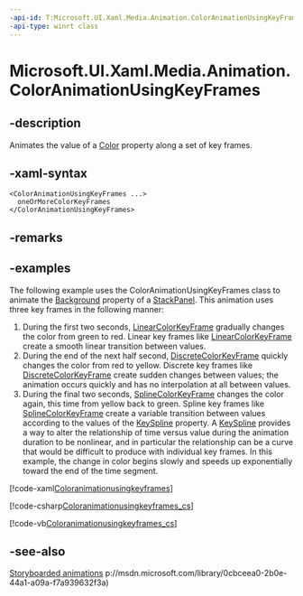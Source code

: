 ```yaml
---
-api-id: T:Microsoft.UI.Xaml.Media.Animation.ColorAnimationUsingKeyFrames
-api-type: winrt class
---
```


<!-- Class syntax.
public class ColorAnimationUsingKeyFrames : Windows.UI.Xaml.Media.Animation.Timeline, Windows.UI.Xaml.Media.Animation.IColorAnimationUsingKeyFrames
-->

# Microsoft.UI.Xaml.Media.Animation.ColorAnimationUsingKeyFrames

## -description
Animates the value of a [Color](/uwp/api/windows.ui.color) property along a set of key frames.

## -xaml-syntax
```xaml
<ColorAnimationUsingKeyFrames ...>
  oneOrMoreColorKeyFrames
</ColorAnimationUsingKeyFrames>
```


## -remarks

## -examples
The following example uses the ColorAnimationUsingKeyFrames class to animate the [Background](../microsoft.ui.xaml.controls/panel_background.md) property of a [StackPanel](../microsoft.ui.xaml.controls/stackpanel.md). This animation uses three key frames in the following manner:


1. During the first two seconds, [LinearColorKeyFrame](linearcolorkeyframe.md) gradually changes the color from green to red. Linear key frames like [LinearColorKeyFrame](linearcolorkeyframe.md) create a smooth linear transition between values.
1. During the end of the next half second, [DiscreteColorKeyFrame](discretecolorkeyframe.md) quickly changes the color from red to yellow. Discrete key frames like [DiscreteColorKeyFrame](discretecolorkeyframe.md) create sudden changes between values; the animation occurs quickly and has no interpolation at all between values.
1. During the final two seconds, [SplineColorKeyFrame](splinecolorkeyframe.md) changes the color again, this time from yellow back to green. Spline key frames like [SplineColorKeyFrame](splinecolorkeyframe.md) create a variable transition between values according to the values of the [KeySpline](splinecolorkeyframe_keyspline.md) property. A [KeySpline](keyspline.md) provides a way to alter the relationship of time versus value during the animation duration to be nonlinear, and in particular the relationship can be a curve that would be difficult to produce with individual key frames. In this example, the change in color begins slowly and speeds up exponentially toward the end of the time segment.

[!code-xaml[Coloranimationusingkeyframes](../microsoft.ui.xaml.media.animation/code/coloranimationusingkeyframes/csharp/Page.xaml#SnippetColoranimationusingkeyframes)]

[!code-csharp[Coloranimationusingkeyframes_cs](../microsoft.ui.xaml.media.animation/code/coloranimationusingkeyframes/csharp/Page.xaml.cs#SnippetColoranimationusingkeyframes_cs)]

[!code-vb[Coloranimationusingkeyframes_cs](../microsoft.ui.xaml.media.animation/code/coloranimationusingkeyframes/vbnet/Page.xaml.vb#SnippetColoranimationusingkeyframes_cs)]

## -see-also
[Storyboarded animations](/windows/apps/design/motion/storyboarded-animations)
p://msdn.microsoft.com/library/0cbceea0-2b0e-44a1-a09a-f7a939632f3a)
